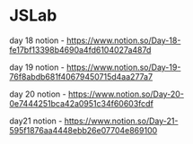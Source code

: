 # JSLab
 
day 18 notion - https://www.notion.so/Day-18-fe17bf13398b4690a4fd6104027a487d

day 19 notion - https://www.notion.so/Day-19-76f8abdb681f40679450715d4aa277a7

day 20 notion - https://www.notion.so/Day-20-0e7444251bca42a0951c34f60603fcdf

day21 notion - https://www.notion.so/Day-21-595f1876aa4448ebb26e07704e869100
